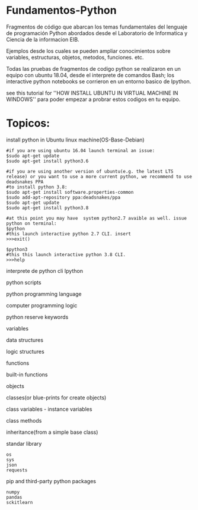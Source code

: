 # Fundamentos-Python
Fragmentos de código que abarcan los temas fundamentales del lenguaje de programación Python abordados desde el Laboratorio de Informatica y Ciencia de la informacion EIB. 

Ejemplos desde los cuales se pueden ampliar conocimientos sobre variables, estructuras, objetos, metodos, funciones. etc.

Todas las pruebas de fragmentos de codigo python se realizaron en un equipo con ubuntu 18.04, desde el interprete de comandos Bash; los interactive python notebooks se corrieron en un entorno basico de Ipython.

see this tutorial for ''HOW INSTALL UBUNTU IN VIRTUAL MACHINE IN WINDOWS'' para poder empezar a probrar estos codigos en tu equipo.

# Topicos:
install python in Ubuntu linux machine(OS-Base-Debian)

    #if you are using ubuntu 16.04 launch terminal an issue:
    $sudo apt-get update
    $sudo apt-get install python3.6
    
    #if you are using another version of ubuntu(e.g. the latest LTS release) or you want to use a more current python, we recommend to use deadsnakes PPA
    #to install python 3.8:
    $sudo apt-get install software.properties-common
    $sudo add-apt-repository ppa:deadsnakes/ppa
    $sudo apt-get update
    $sudo apt-get install python3.8
    
    #at this point you may have  system python2.7 avaible as well. issue python on terminal:
    $python
    #this launch interactive python 2.7 CLI. insert 
    >>>exit()
    
    $python3
    #this this launch interactive python 3.8 CLI.
    >>>help


interprete de python
 cli
Ipython

python scripts

python programming language

computer programming logic

python reserve keywords

variables

data structures

logic structures

functions

built-in functions

objects

classes(or blue-prints for create objects)

class variables - instance variables

class methods

inheritance(from a simple base class)

standar library

    os
    sys
    json
    requests
    
pip and third-party python packages
    
    numpy
    pandas
    sckitlearn
